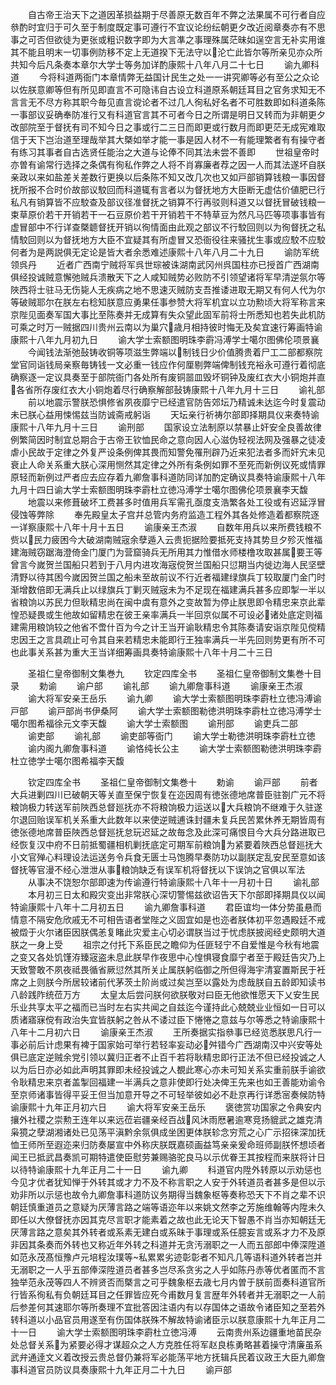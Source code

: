 <!-- { "loadSidebar": true } -->
　　自古帝王治天下之道因革损益期于尽善原无数百年不弊之法果属不可行者自应叅酌时宜归于可久至于制度既定事可遵行不宜议论纷纭朝更夕改近阅章奏亦有不思事之可否但欲徒为更张或粗识数字即为大言凖之事理殊属茫昧如逞空言无补实用谁其不能且明末一切事例防移不定上无道揆下无法守以沦亡此皆尔等所亲见亦众所共知今后凡条奏本章尔大学士等务加详酌康熙十八年八月二十七日
　　谕九卿科道
　　今将科道两衙门本章情弊无益国计民生之处一一讲究卿等必有至公之众论以佐朕意卿等但有所见即直言不可隐讳自古设立科道原系朝廷耳目之官务求知无不言言无不尽方称其职今毎见直言谠论者不过几人徇私好名者不可胜数即如科道条陈一事部议妥确奉防准行又有科道官言其不可者今日之所谓是明日又转而为非朝更夕改部院至于督抚有司不知今日之事或行二三日而即更或行数月而即更茫无成宪难取信于天下岂治道至理哉举其大槩如举才能一事是因人材不一有能理繁者有有操守者有练习其事者自古选贤任能治之大道与论俸不同其法未尝不善即
　　世祖皇帝时亦曽有谕常行选择之条偶有徇私作弊之人将不肖寡廉者荐之因一人而其法遂坏自朕亲政以来如盐差关差数行更换以后条陈不知又改几次也又如戸部销算钱粮一事因督抚所报不合时价故部议駮回而科道辄有言者以为督抚地方大臣断无虚估价値肥已行私凡有销算皆不应駮查及部议径准督抚之销算不行再驳则科道又以督抚冒破钱粮一束草原价若干开销若干一石豆原价若干开销若干不特草豆为然凡马匹等项事事皆有虚冒部中不行详查槩聼督抚开销以徇情面由此观之部议不行駮回则以为徇督抚之私情駮回则以为督抚地方大臣不宜疑其有所虚冒又恐衙役往来骚扰生事或应駮不应駮何者为是两説俱无定论是皆大者余悉难述康熙十八年八月二十九日
　　谕防军统领呉丹
　　近者广西南宁贼将军呉世琮被诛湖南武冈州呉国柱亦已授首广西湖南俱经投诚贼意懈弛贼兵溃散天下之人咸知贼势必败防不引领望诸将军早清逆氛尔等陜西将士驻马无伤毙人无疾病之地不思速灭贼防支吾推诿进取无期又有何人代为尔等破贼耶尔在朕左右稔知朕意应勇果任事参赞大将军机宜以立功勲顷大将军称言来京陛见面奏军国大事比至陈奏并无成算有失众望此固军前将士所悉知也若失此机防可乘之时万一贼据四川贵州云南以为巢穴歳月相持彼时悔无及矣宜速行筹画特谕康熙十八年九月初九日
　　谕大学士索额图明珠李霨冯溥学士噶尔图佛伦项景襄
　　今闻钱法渐弛鼔铸收铜等项滋生弊端以制钱日少价值腾贵着尸工二部都察院堂官同诣钱局亲察毎铸钱一文必重一钱应作何厘剔弊端俾制钱充裕永可遵行着彻底确察逐一定议具奏至于部院衙门各处所有废铜噐皿毁坏铜钟及废红衣大小铜炮并直各省所存废红衣大小铜炮着尽行确察解部鼔铸康熙十八年九月十三日
　　谕礼部
　　前以地震示警朕恐惧修省夙夜靡宁已经遣官防告郊坛乃精诚未达迄今时复震动未已朕心益用悚惕兹当防诚斋戒躬诣
　　天坛亲行祈祷尔部即择期具仪来奏特谕康熙十八年九月十三日
　　谕刑部
　　国家设立法制原以禁暴止奸安全良善故律例繁简因时制宜总期合于古帝王钦恤民命之意向因人心滋伪轻视法网及强暴之徒凌虐小民故于定律之外复严设条例俾其畏而知警免罹刑辟乃近来犯法者多而奸宄未见衰止人命关系重大朕心深用恻然其定律之外所有条例如罪不至死而新例议死或情罪原轻而新例过严者应去应存着九卿詹事科道防同详加酌定确议具奏特谕康熙十八年九月十四日谕大学士索额图明珠李霨杜立徳冯溥学士噶尔图佛伦项景襄李天馥
　　地震以来修葺破坏工费甚多时值用兵军需孔亟度支浩繁各处工役或有迟延浮冒侵蚀等弊除
　　奉先殿皇太子宫幷总管内务府监造工程外其各处修造着都察院逐一详察康熙十八年十月十五日
　　谕康亲王杰淑
　　自数年用兵以来所费钱粮不赀以民力疲困今大破湖南贼宼余孽遁入云贵扼据险要抵死支持其势旦夕殄灭惟福建海贼窃踞海澄倚金门厦门为营窟骑兵无所用其力惟借水师楼橹攻取甚属要王等曾言今嵗贺兰国船只若到于八月内进攻海宼傥贺兰国船只愆期当内徙边海人民坚壁清野以待其困今嵗因贺兰国之船未至故前议不行近者福建绿旗兵丁较取厦门金门时渐增数倍即无满兵止以绿旗兵丁剿灭贼宼未为不足现在福建满兵甚多应即掣一半以省粮饷以苏民力但耿精忠尚在闽中虞有意外之变故暂为停止朕思即令精忠来京此辈惶恐疑畏或生他故如留精忠在彼王亲率满兵一半回京似属不可设必诸处底定则福建需用粮饷较之他省不啻什百为今之计王当开谕耿精忠令其陈奏请安诣京陛见傥精忠因王之言具疏止可令其自来若精忠未能即行王独率满兵一半先回则势更有所不可也此事关系甚为重大王当详细筹画具奏特谕康熙十八年十月二十三日















　　圣祖仁皇帝御制文集巻九
　　钦定四库全书
　　圣祖仁皇帝御制文集巻十目录
　　勅谕
　　谕户部
　　谕礼部
　　谕九卿詹事科道
　　谕康亲王杰淑
　　谕大将军安亲王岳乐
　　谕九卿
　　谕大学士索额图明珠李霨杜立徳冯溥谕戸部
　　谕戸部尚书伊桑阿
　　谕大学士索额图勒徳洪明珠李霨杜立徳冯溥学士噶尔图希福徐元文李天馥
　　谕大学士索额图
　　谕刑部
　　谕吏兵二部
　　谕吏部
　　谕礼部
　　谕吏部等衙门
　　谕大学士勒徳洪明珠李霨杜立徳
　　谕内阁九卿詹事科道
　　谕恪纯长公主
　　谕大学士索额图勒徳洪明珠李霨杜立徳学士噶尔图希福李天馥







　　钦定四库全书
　　圣祖仁皇帝御制文集巻十
　　勅谕
　　谕戸部
　　前者大兵进剿四川已破朝天等关直至保宁恢复在迩因周有徳张德地席普臣驻劄广元不将粮饷极力转送军前陜西总督廵抚亦不将粮饷极力运送以大兵粮饷不继难于久驻遂尔退回贻误军机关系重大此数年以来使逆贼逋诛封疆未复兵民苦累休养无期皆周有徳张德地席普臣陜西总督廵抚怠玩迟延之故毎念及此深可痛恨目今大兵分路进取已经恢复汉中府不日前抵蜀疆相机剿抚底定可期军前粮饷为紧要着陜西总督廵抚大小文官殚心料理设法运送务令兵食无匮士马饱腾早奏防功以副朕定乱安民至意如该督抚等官漫不经心泄泄从事粮饷缺乏有误军机将督抚以下误饷之官俱以军法
　　从事决不饶恕尔部即速为传谕遵行特谕康熙十八年十一月初十日
　　谕礼部
　　本月初三日太和殿灾变出非常朕心深切警惕兹欲诏告天下尔部即择期具仪以闻特谕康熙十八年十二月初五日
　　谕九卿詹事科道
　　君臣谊均一体分势虽悬而情意不隔安危欣戚无不可相告语者堂陛之义固宜如是也迩者朕体初平忽遇殿廷不戒被燬于火尔诸臣因朕偶恙复睹此灾爱主心切必谓朕当过于忧虑朕披阅经史颇明大道朕之一身上受
　　祖宗之付托下系臣民之瞻仰为任匪轻宁不自爱惟是今秋有地震之变又各处饥馑洊臻宼盗未息此朕早作夜思中心惶惧寝食靡宁者至于殿廷告灾乃上天致警敢不夙夜祗畏循省厥愆然其所关止属朕躬临御之所但得海宇清宴置斯民于衽席之上则朕今所居较诸前代茅茨土阶尚或过矣岂至以露处为虑哉朕自五龄即知读书八龄践阼统莅万方
　　太皇太后尝问朕何欲朕敬对曰臣无他欲惟愿天下乂安生民乐业共享太平之福而已当时左右实共闻之自兹迄今谨持此心兢兢业业恒如一日可以质诸寤寐傥有政治失宜皆朕躬之咎从不诿过臣下惓惓之意兹与尔等悉之特谕康熙十八年十二月初六日
　　谕康亲王杰淑
　　王所奏据实指叅事已经览悉朕思凡行一事必前后计虑果有裨于国家始可举行若轻率妄动必舛错今广西湖南汉中兴安等处俱已底定逆贼余党引领以冀归正者不止百千若将耿精忠即行正法不但已经投诚之人以为后日亦必如此声明其罪即未经投诚之人覩此寒心亦未可知关系实重前朕手谕欲令耿精忠来京者盖掣回福建一半满兵之意非使即行处决俾王先来也如王善能劝谕令至京师诸事皆得平妥王但当加意开导之不可轻举彼如必不赴京再行详悉宻奏候防特谕康熙十九年正月初六日
　　谕大将军安亲王岳乐
　　褒徳赏功国家之令典安内攘外社稷之崇勲王连年以来远莅岩疆亲经百战风沐雨厯暑逾寒竞扬貔武之雄克清枭獍之孽湖湘诸处已见荡平滇黔余氛俱成坐困更体朕轸念穷荒之心广示招徕深加抚恤王师所至遐迩来归防奏屡宣中外称庆朕既嘉硕画益笃亲亲爰命班师副朕怀想顷者闻王已抵武昌奏凯可期特遣使臣慰劳兼赐骆驼良马以示优眷王其按程而来朕将计日以待特谕康熙十九年正月二十一日
　　谕九卿
　　科道官内陞外转原以示劝惩也今见才优者犹知惮于外转其或才力不及不称言职之人安于外转道员者甚多是但以示劝非所以示惩也故令九卿詹事科道防议务期得当魏象枢等奏称恐天下不肖之辈不识朝廷慎重道员之意疑为厌薄言路之端等语迩年以来姚文然李之芳施维翰等内陞未久即任以大僚督抚亦因其克尽言职才能素着之故也此无论天下智愚不肖当亦知朝廷无厌薄言路之意矣其外转者或系素无建白或系昧于事理或系任臆妄言或系才力不及原非因其条奏而外转也又称近年外转之科道并无贪汚溺职之一人而五部郎中俸深陞道如范永茂髙恒豫卢元培程汝璞等私累累劣迹彰彰者不知凡几等语科道外转者岂并无溺职之一人乎五部俸深陞道员者甚多岂尽系贪劣之人乎如陈丹赤等优者匿而不言独举范永茂等四人不辨贤否而槩言之可乎魏象枢去歳七月内曽于朕前靣奏科道官所行皆系徇私有负朝廷耳目之任罪皆应死今甫数月复言歴年外转者并无溺职之一人前后参差何其速耶尔等所奏理不宜批答因注语内有以存国体之语故令诸臣知之至若外转科道以小品官员用遂至有伤国体朕殊不解故特谕诸臣示以朕意康熙十九年正月二十一日
　　谕大学士索额图明珠李霨杜立徳冯溥
　　云南贵州系边疆重地苗民杂处总督关系为紧要必得才谋超众之人方克胜任将军赵良栋勇略甚着操守清廉虽系武弁通逹文义着改授云贵总督仍兼将军必能荡平地方抚辑兵民着议政王大臣九卿詹事科道官员防议具奏康熙十九年正月二十九日
　　谕戸部
